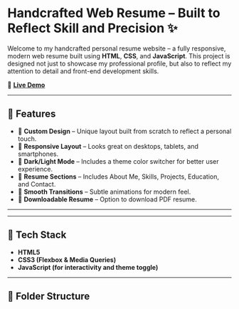 # Handcrafted Web Resume – Built to Reflect Skill and Precision ✨

Welcome to my handcrafted personal resume website – a fully responsive, modern web resume built using **HTML**, **CSS**, and **JavaScript**. This project is designed not just to showcase my professional profile, but also to reflect my attention to detail and front-end development skills.

🔗 **[Live Demo](https://your-live-demo-link.com)**  

---

## 🧠 Features

- 🎨 **Custom Design** – Unique layout built from scratch to reflect a personal touch.
- 📱 **Responsive Layout** – Looks great on desktops, tablets, and smartphones.
- 🌙 **Dark/Light Mode** – Includes a theme color switcher for better user experience.
- 🧾 **Resume Sections** – Includes About Me, Skills, Projects, Education, and Contact.
- 🔄 **Smooth Transitions** – Subtle animations for modern feel.
- 💼 **Downloadable Resume** – Option to download PDF resume.

---

---

## 🚀 Tech Stack

- **HTML5**
- **CSS3 (Flexbox & Media Queries)**
- **JavaScript (for interactivity and theme toggle)**

---

## 📁 Folder Structure

